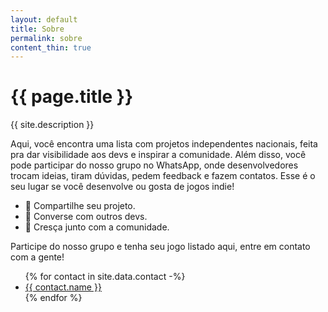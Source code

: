 ```yaml
---
layout: default
title: Sobre
permalink: sobre
content_thin: true
---
```


# {{ page.title }}

{{ site.description }}

<p>Aqui, você encontra uma lista com projetos independentes nacionais, feita pra dar visibilidade aos devs e inspirar a comunidade.
Além disso, você pode participar do nosso grupo no WhatsApp, onde desenvolvedores trocam ideias, tiram dúvidas, pedem feedback e fazem contatos.
Esse é o seu lugar se você desenvolve ou gosta de jogos indie!</p>

<ul>
    <li>📌 Compartilhe seu projeto.</li>
    <li>💬 Converse com outros devs.</li>
    <li>🚀 Cresça junto com a comunidade.</li>
</ul>

<p>Participe do nosso grupo e tenha seu jogo listado aqui, entre em contato com a gente!</p>

<ul>
{% for contact in site.data.contact -%}
    <li>
        <a target="_blank" href="{{ contact.url }}">{{ contact.name }}</a>
    </li>
{% endfor %}
</ul>
